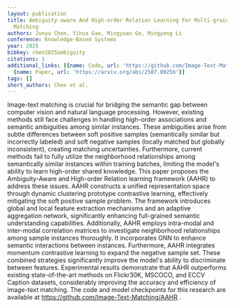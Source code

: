 ```yaml
---
layout: publication
title: Ambiguity-aware And High-order Relation Learning For Multi-grained Image-text
  Matching
authors: Junyu Chen, Yihua Gao, Mingyuan Ge, Mingyong Li
conference: Knowledge-Based Systems
year: 2025
bibkey: chen2025ambiguity
citations: 1
additional_links: [{name: Code, url: 'https://github.com/Image-Text-Matching/AAHR'},
  {name: Paper, url: 'https://arxiv.org/abs/2507.09256'}]
tags: []
short_authors: Chen et al.
---
```

Image-text matching is crucial for bridging the semantic gap between computer vision and natural language processing. However, existing methods still face challenges in handling high-order associations and semantic ambiguities among similar instances. These ambiguities arise from subtle differences between soft positive samples (semantically similar but incorrectly labeled) and soft negative samples (locally matched but globally inconsistent), creating matching uncertainties. Furthermore, current methods fail to fully utilize the neighborhood relationships among semantically similar instances within training batches, limiting the model's ability to learn high-order shared knowledge. This paper proposes the Ambiguity-Aware and High-order Relation learning framework (AAHR) to address these issues. AAHR constructs a unified representation space through dynamic clustering prototype contrastive learning, effectively mitigating the soft positive sample problem. The framework introduces global and local feature extraction mechanisms and an adaptive aggregation network, significantly enhancing full-grained semantic understanding capabilities. Additionally, AAHR employs intra-modal and inter-modal correlation matrices to investigate neighborhood relationships among sample instances thoroughly. It incorporates GNN to enhance semantic interactions between instances. Furthermore, AAHR integrates momentum contrastive learning to expand the negative sample set. These combined strategies significantly improve the model's ability to discriminate between features. Experimental results demonstrate that AAHR outperforms existing state-of-the-art methods on Flickr30K, MSCOCO, and ECCV Caption datasets, considerably improving the accuracy and efficiency of image-text matching. The code and model checkpoints for this research are available at https://github.com/Image-Text-Matching/AAHR .